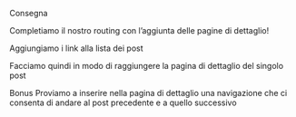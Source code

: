 Consegna

Completiamo il nostro routing con l’aggiunta delle pagine di dettaglio!

Aggiungiamo i link alla lista dei post

Facciamo quindi in modo di raggiungere la pagina di dettaglio del singolo post

Bonus
Proviamo a inserire nella pagina di dettaglio una navigazione che ci consenta di andare al post precedente e a quello successivo